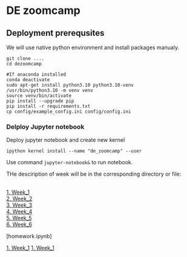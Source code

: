 # DE zoomcamp



## Deployment prerequsites
We will use native python environment and install packages manualy.
```
git clone ....
cd dezoomcamp

#If anaconda installed
conda deactivate
sudo apt-get install python3.10 python3.10-venv
/usr/bin/python3.10 -m venv venv
source venv/bin/activate
pip install --upgrade pip
pip install -r requirements.txt
cp config/example_config.ini config/config.ini
```

### Delploy Jupyter notebook
Deploy jupyter notebook and create new kernel
```
ipython kernel install --name "de_zoomcamp" --user
```
Use command ``jupyter-notebook&`` to run notebook. 

THe desciription of week will be in the corresponding directory or file:

<br>[1. Week_1](week_1/Readme_week_1.md)
<br>[2. Week_2](week_1/Readme_week_2.md)
<br>[3. Week_3](week_1/Readme_week_3.md)
<br>[4. Week_4](week_1/Readme_week_4.md)
<br>[5. Week_5](week_5%2Fhomework.ipynb)
<br>[6. Week_6](week_1/Readme_week_6.md)

[homework.ipynb]

[1. Week_1](week_1/Readme_week_1.md)
[1. Week_1](week_1/Readme_week_1.md)